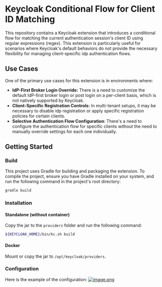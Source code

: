 # Keycloak Conditional Flow for Client ID Matching

This repository contains a Keycloak extension that introduces a conditional flow for matching the current authentication session's client ID using regular expressions (regex). This extension is particularly useful for scenarios where Keycloak's default behaviors do not provide the necessary flexibility for managing client-specific idp authentication flows.

## Use Cases

One of the primary use cases for this extension is in environments where:

- **IdP-First Broker Login Override:** There is a need to customize the default IdP-first broker login or post login on a per-client basis, which is not natively supported by Keycloak.
- **Client-Specific Registration Controls:** In multi-tenant setups, it may be necessary to disable idp registration or apply specific registration policies for certain clients.
- **Selective Authentication Flow Configuration**: There's a need to configure the authentication flow for specific clients without the need to manually override settings for each one individually. 

## Getting Started

### Build

This project uses Gradle for building and packaging the extension. To compile the project, ensure you have Gradle installed on your system, and run the following command in the project's root directory:

```bash
gradle build
```

### Installation

#### Standalone (without container)
Copy the jar to the `providers` folder and run the following command:

```bash
${KEYCLOAK_HOME}/bin/kc.sh build
```

#### Docker
Mount or copy the jar to `/opt/keycloak/providers`.

### Configuration
Here is the example of the configuration:
[![image.png](https://i.postimg.cc/sXJ9N1G0/image.png)](https://postimg.cc/XGpCZj8w)
